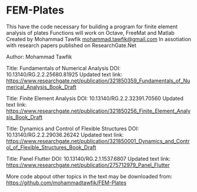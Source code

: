 # FEM-Plates
This have the code necessary for building a program for finite element analysis of plates
Functions will work on Octave, FreeMat and Matlab
Created by Mohammad Tawfik
mohammad.tawfik@gmail.com 
In assotiation with research papers published on ResearchGate.Net 

Author: Mohammad Tawfik

Title: Fundamentals of Numerical Analysis
DOI: 10.13140/RG.2.2.25680.81925
Updated text link:
https://www.researchgate.net/publication/321850359_Fundamentals_of_Numerical_Analysis_Book_Draft

Title: Finite Element Analysis
DOI: 10.13140/RG.2.2.32391.70560
Updated text link:
https://www.researchgate.net/publication/321850256_Finite_Element_Analysis_Book_Draft

Title: Dynamics and Control of Flexible Structures
DOI: 10.13140/RG.2.2.29036.26242
Updated text link:
https://www.researchgate.net/publication/321850001_Dynamics_and_Control_of_Flexible_Structures_Book_Draft

Title: Panel Flutter
DOI: 10.13140/RG.2.1.1537.6807
Updated text link:
https://www.researchgate.net/publication/275712979_Panel_Flutter

More code abpout other topics in the text may be downloaded from:
 https://github.com/mohammadtawfik/FEM-Plates
